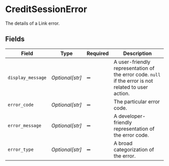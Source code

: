 # CreditSessionError

The details of a Link error.


## Fields

| Field                                                                                                | Type                                                                                                 | Required                                                                                             | Description                                                                                          |
| ---------------------------------------------------------------------------------------------------- | ---------------------------------------------------------------------------------------------------- | ---------------------------------------------------------------------------------------------------- | ---------------------------------------------------------------------------------------------------- |
| `display_message`                                                                                    | *Optional[str]*                                                                                      | :heavy_minus_sign:                                                                                   | A user-friendly representation of the error code. `null` if the error is not related to user action. |
| `error_code`                                                                                         | *Optional[str]*                                                                                      | :heavy_minus_sign:                                                                                   | The particular error code.                                                                           |
| `error_message`                                                                                      | *Optional[str]*                                                                                      | :heavy_minus_sign:                                                                                   | A developer-friendly representation of the error code.                                               |
| `error_type`                                                                                         | *Optional[str]*                                                                                      | :heavy_minus_sign:                                                                                   | A broad categorization of the error.                                                                 |